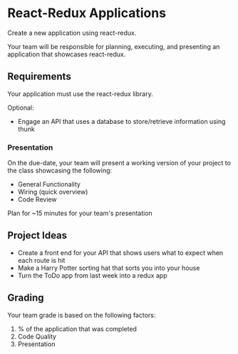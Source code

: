 # React-Redux Applications

Create a new application using react-redux.

Your team will be responsible for planning, executing, and presenting an application that showcases react-redux.

## Requirements

Your application must use the react-redux library.

Optional:

- Engage an API that uses a database to store/retrieve information using thunk

### Presentation

On the due-date, your team will present a working version of your project to the class showcasing the following:

- General Functionality
- Wiring (quick overview)
- Code Review

Plan for ~15 minutes for your team's presentation

## Project Ideas

- Create a front end for your API that shows users what to expect when each route is hit
- Make a Harry Potter sorting hat that sorts you into your house
- Turn the ToDo app from last week into a redux app

## Grading

Your team grade is based on the following factors:

1. % of the application that was completed
1. Code Quality
1. Presentation
